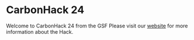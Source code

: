# CarbonHack 24
Welcome to CarbonHack 24 from the GSF 
Please visit our [website](https://grnsft.org/hack) for more information about the Hack.

